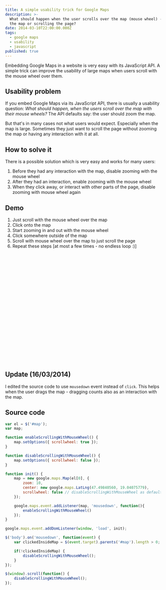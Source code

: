 ```yaml
---
title: A simple usability trick for Google Maps
description: >-
  What should happen when the user scrolls over the map (mouse wheel) - zooming
  the map or scrolling the page?
date: 2014-03-10T22:00:00.000Z
tags:
  - google maps
  - usability
  - javascript
published: true
---
```


Embedding Google Maps in a website is very easy with its JavaScript API. A simple trick can improve the usability of large maps when users scroll with the mouse wheel over them.

<!-- readmore -->

## Usability problem
If you embed Google Maps via its JavaScript API, there is usually a usability question:
*What should happen, when the users scroll over the map with their mouse wheels?*
The API defaults say: the user should zoom the map.

But that's in many cases not what users would expect. Especially when the map is large.
Sometimes they just want to scroll the page without zooming the map or having any interaction with it at all.

## How to solve it
There is a possible solution which is very easy and works for many users:
1. Before they had any interaction with the map, disable zooming with the mouse wheel
1. After they had an interaction, enable zooming with the mouse wheel
1. When they click away, or interact with other parts of the page, disable zooming with mouse wheel again

## Demo
1. Just scroll with the mouse wheel over the map
1. Click onto the map
1. Start zooming in and out with the mouse wheel
1. Click somewhere outside of the map
1. Scroll with mouse wheel over the map to just scroll the page
1. Repeat these steps [at most a few times - no endless loop :)]

<div id="map" style="width: 100%; height: 350px; position: relative;"></div>
<script src="//ajax.googleapis.com/ajax/libs/jquery/1.11.0/jquery.min.js"></script>
<script>
    function loadScript() {
        if (window.google && window.google.maps) {
            window.loadMap();
            return;
        }

        var script = document.createElement('script');
        script.src = 'https://maps.googleapis.com/maps/api/js?v=3.exp&callback=loadMap';
        document.body.appendChild(script);
    }

    window.loadMap = function() {
        if (!window.$ || !window.google || !window.google) {
            return setTimeout(loadMap, 100);
        }

        $(function() {
            var el = $('#map');
            var map;

            function enableScrollingWithMouseWheel() {
                map.setOptions({ scrollwheel: true });
            }

            function disableScrollingWithMouseWheel() {
                map.setOptions({ scrollwheel: false });
            }

            function init() {
                map = new google.maps.Map(el[0], {
                    zoom: 10,
                    center: new google.maps.LatLng(47.49840560, 19.04075779),
                    scrollwheel: false // disableScrollingWithMouseWheel as default
                });

                google.maps.event.addListener(map, 'mousedown', function(){
                    enableScrollingWithMouseWheel()
                });
            }

            init();

            $('body').on('mousedown', function(event) {
                var clickedInsideMap = $(event.target).parents('#map').length > 0;

                if(!clickedInsideMap) {
                    disableScrollingWithMouseWheel();
                }
            });

            $(window).scroll(function() {
                disableScrollingWithMouseWheel();
            });
        });
    };

    loadScript();
</script>

## Update (16/03/2014)
I edited the source code to use `mousedown` event instead of `click`.
This helps when the user drags the map - dragging counts also as an interaction with the map.

## Source code
```JavaScript
var el = $('#map');
var map;

function enableScrollingWithMouseWheel() {
    map.setOptions({ scrollwheel: true });
}

function disableScrollingWithMouseWheel() {
    map.setOptions({ scrollwheel: false });
}

function init() {
    map = new google.maps.Map(el[0], {
        zoom: 10,
        center: new google.maps.LatLng(47.49840560, 19.04075779),
        scrollwheel: false // disableScrollingWithMouseWheel as default
    });

    google.maps.event.addListener(map, 'mousedown', function(){
        enableScrollingWithMouseWheel()
    });
}

google.maps.event.addDomListener(window, 'load', init);

$('body').on('mousedown', function(event) {
    var clickedInsideMap = $(event.target).parents('#map').length > 0;

    if(!clickedInsideMap) {
        disableScrollingWithMouseWheel();
    }
});

$(window).scroll(function() {
    disableScrollingWithMouseWheel();
});
```
